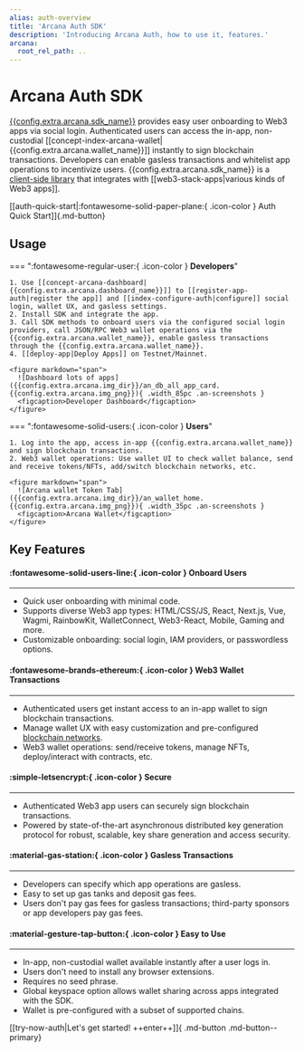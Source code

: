 ```yaml
---
alias: auth-overview
title: 'Arcana Auth SDK'
description: 'Introducing Arcana Auth, how to use it, features.'
arcana:
  root_rel_path: ..
---
```


# Arcana Auth SDK

[{{config.extra.arcana.sdk_name}}]({{page.meta.arcana.root_rel_path}}/concepts/authsdk.md) provides easy user onboarding to Web3 apps via social login. Authenticated users can access the in-app, non-custodial [[concept-index-arcana-wallet|{{config.extra.arcana.wallet_name}}]] instantly to sign blockchain transactions. Developers can enable gasless transactions and whitelist app operations to incentivize users. {{config.extra.arcana.sdk_name}} is a [client-side library](https://www.npmjs.com/package/@arcana/auth) that integrates with [[web3-stack-apps|various kinds of Web3 apps]].

[[auth-quick-start|:fontawesome-solid-paper-plane:{ .icon-color } Auth Quick Start]]{.md-button}

## Usage

=== ":fontawesome-regular-user:{ .icon-color } **Developers**"
  
    1. Use [[concept-arcana-dashboard|{{config.extra.arcana.dashboard_name}}]] to [[register-app-auth|register the app]] and [[index-configure-auth|configure]] social login, wallet UX, and gasless settings.
    2. Install SDK and integrate the app.
    3. Call SDK methods to onboard users via the configured social login providers, call JSON/RPC Web3 wallet operations via the {{config.extra.arcana.wallet_name}}, enable gasless transactions through the {{config.extra.arcana.wallet_name}}.
    4. [[deploy-app|Deploy Apps]] on Testnet/Mainnet.

    <figure markdown="span">
      ![Dashboard lots of apps]({{config.extra.arcana.img_dir}}/an_db_all_app_card.{{config.extra.arcana.img_png}}){ .width_85pc .an-screenshots }
      <figcaption>Developer Dashboard</figcaption>
    </figure>


=== ":fontawesome-solid-users:{ .icon-color } **Users**"

    1. Log into the app, access in-app {{config.extra.arcana.wallet_name}} and sign blockchain transactions.
    2. Web3 wallet operations: Use wallet UI to check wallet balance, send and receive tokens/NFTs, add/switch blockchain networks, etc.

    <figure markdown="span">
      ![Arcana wallet Token Tab]({{config.extra.arcana.img_dir}}/an_wallet_home.{{config.extra.arcana.img_png}}){ .width_35pc .an-screenshots }
      <figcaption>Arcana Wallet</figcaption>
    </figure>

## Key Features

<div class="grid card_container" markdown>
  <div class="card" markdown><h4><b>:fontawesome-solid-users-line:{ .icon-color }  Onboard Users</b></h4><hr><p ><ul><li>Quick user onboarding with minimal code.</li><li>Supports diverse Web3 app types: HTML/CSS/JS, React, Next.js, Vue, Wagmi, RainbowKit, WalletConnect, Web3-React, Mobile, Gaming and more.</li><li>Customizable onboarding: social login, IAM providers, or passwordless options.</li></ul></p></div>
  <div class="card" markdown><h4><b>:fontawesome-brands-ethereum:{ .icon-color } Web3 Wallet Transactions</b></h4><hr><p><ul><li>Authenticated users get instant access to an in-app wallet to sign blockchain transactions.</li><li>Manage wallet UX with easy customization and pre-configured <a href="{{page.meta.arcana.root_rel_path}}/web3-stack/chains.html">blockchain networks</a>.</li><li>Web3 wallet operations: send/receive tokens, manage NFTs, deploy/interact with contracts, etc.</li></ul></p></div>
  <div class="card" markdown><h4><b>:simple-letsencrypt:{ .icon-color } Secure</b></h4><hr><p><ul><li>Authenticated Web3 app users can securely sign blockchain transactions.</li><li>Powered by state-of-the-art asynchronous distributed key generation protocol for robust, scalable, key share generation and access security.</li></ul></p></div>
  <div class="card" markdown><h4><b>:material-gas-station:{ .icon-color } Gasless Transactions</b></h4><hr><p><ul><li>Developers can specify which app operations are gasless.</li><li>Easy to set up gas tanks and deposit gas fees.</li><li>Users don't pay gas fees for gasless transactions; third-party sponsors or app developers pay gas fees.</li></ul></p></div>
  <div class="card" markdown><h4><b>:material-gesture-tap-button:{ .icon-color } Easy to Use</b></h4><hr><p><ul><li>In-app, non-custodial wallet available instantly after a user logs in.</li><li>Users don't need to install any browser extensions.<li>Requires no seed phrase.</li><li>Global keyspace option allows wallet sharing across apps integrated with the SDK.</li><li>Wallet is pre-configured with a subset of supported chains.</li></ul></p></div>
</div>

[[try-now-auth|Let's get started! ++enter++]]{ .md-button .md-button--primary}

<!--

Git: {{ git.short_commit}}

-->

